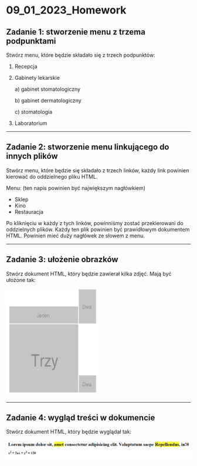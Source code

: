 # 09_01_2023_Homework

## Zadanie 1: stworzenie menu z trzema podpunktami

Stwórz menu, które będzie składało się z trzech podpunktów: 

1. Recepcja
2. Gabinety lekarskie

    a) gabinet stomatologiczny

    b) gabinet dermatologiczny

    c) stomatologia

3. Laboratorium

--------------------------------------------------------

## Zadanie 2: stworzenie menu linkującego do innych plików

Stwórz menu, które będzie się składało z trzech linków, każdy link powinien kierować do oddzielnego pliku HTML.

Menu: (ten napis powinien być największym nagłówkiem)

- Sklep
- Kino
- Restauracja

Po kliknięciu w każdy z tych linków, powinniśmy zostać przekierowani do oddzielnych plików. Każdy ten plik powinien być prawidłowym dokumentem HTML. Powinien mieć duży nagłówek ze słowem z menu.

----------------------------------------------------------

## Zadanie 3: ułożenie obrazków

Stwórz dokument HTML, który będzie zawierał kilka zdjęć. Mają być ułożone tak:

![Zadanie_03](img/zadanie_03.png)

------------------------

## Zadanie 4: wygląd treści w dokumencie

Stwórz dokument HTML, który będzie wyglądał tak:

![Zadanie_04](img/Zadanie_04.png)

